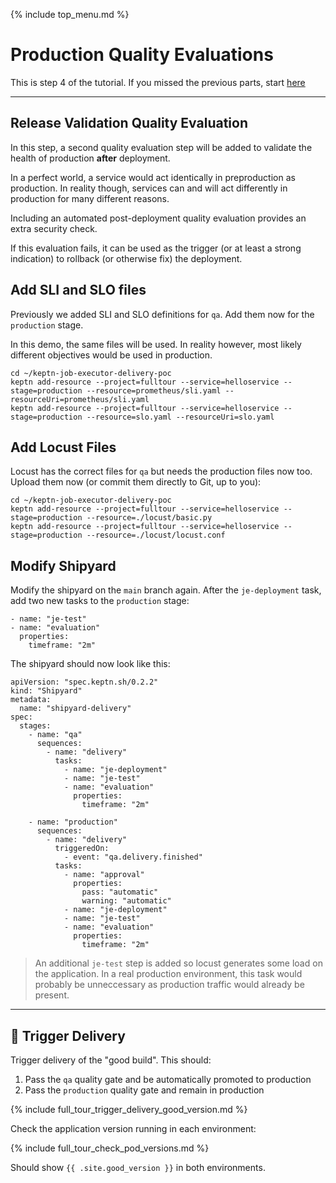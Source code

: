{% include top_menu.md %}

# Production Quality Evaluations
This is step 4 of the tutorial. If you missed the previous parts, start [here](full-tour.md)

----

## Release Validation Quality Evaluation

In this step, a second quality evaluation step will be added to validate the health of production **after** deployment.

In a perfect world, a service would act identically in preproduction as production. In reality though, services can and will act differently in production for many different reasons.

Including an automated post-deployment quality evaluation provides an extra security check.

If this evaluation fails, it can be used as the trigger (or at least a strong indication) to rollback (or otherwise fix) the deployment.

## Add SLI and SLO files

Previously we added SLI and SLO definitions for `qa`. Add them now for the `production` stage.

In this demo, the same files will be used. In reality however, most likely different objectives would be used in production.

```
cd ~/keptn-job-executor-delivery-poc
keptn add-resource --project=fulltour --service=helloservice --stage=production --resource=prometheus/sli.yaml --resourceUri=prometheus/sli.yaml
keptn add-resource --project=fulltour --service=helloservice --stage=production --resource=slo.yaml --resourceUri=slo.yaml
```

## Add Locust Files

Locust has the correct files for `qa` but needs the production files now too. Upload them now (or commit them directly to Git, up to you):

```
cd ~/keptn-job-executor-delivery-poc
keptn add-resource --project=fulltour --service=helloservice --stage=production --resource=./locust/basic.py
keptn add-resource --project=fulltour --service=helloservice --stage=production --resource=./locust/locust.conf
```

## Modify Shipyard

Modify the shipyard on the `main` branch again. After the `je-deployment` task, add two new tasks to the `production` stage:

```
- name: "je-test"
- name: "evaluation"
  properties:
    timeframe: "2m"
```

The shipyard should now look like this:

```
apiVersion: "spec.keptn.sh/0.2.2"
kind: "Shipyard"
metadata:
  name: "shipyard-delivery"
spec:
  stages:
    - name: "qa"
      sequences:
        - name: "delivery"
          tasks:
            - name: "je-deployment"
            - name: "je-test"
            - name: "evaluation"
              properties:
                timeframe: "2m"

    - name: "production"
      sequences:
        - name: "delivery"
          triggeredOn:
            - event: "qa.delivery.finished"
          tasks:
            - name: "approval"
              properties:
                pass: "automatic"
                warning: "automatic"
            - name: "je-deployment"
            - name: "je-test"
            - name: "evaluation"
              properties:
                timeframe: "2m"
```

> An additional `je-test` step is added so locust generates some load on the application. In a real production environment, this task would probably be unneccessary as production traffic would already be present.

----

## 🎉 Trigger Delivery

Trigger delivery of the "good build". This should:

1. Pass the `qa` quality gate and be automatically promoted to production
2. Pass the `production` quality gate and remain in production

{% include full_tour_trigger_delivery_good_version.md %}

Check the application version running in each environment:

{% include full_tour_check_pod_versions.md %}

Should show `{{ .site.good_version }}` in both environments.
